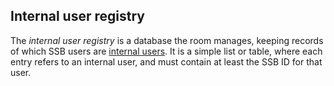<!--
SPDX-FileCopyrightText: 2021 Andre 'Staltz' Medeiros

SPDX-License-Identifier: CC-BY-4.0
-->

## Internal user registry

The *internal user registry* is a database the room manages, keeping records of which SSB users are [internal users](../Stakeholders/Internal%20user.md). It is a simple list or table, where each entry refers to an internal user, and must contain at least the SSB ID for that user.
